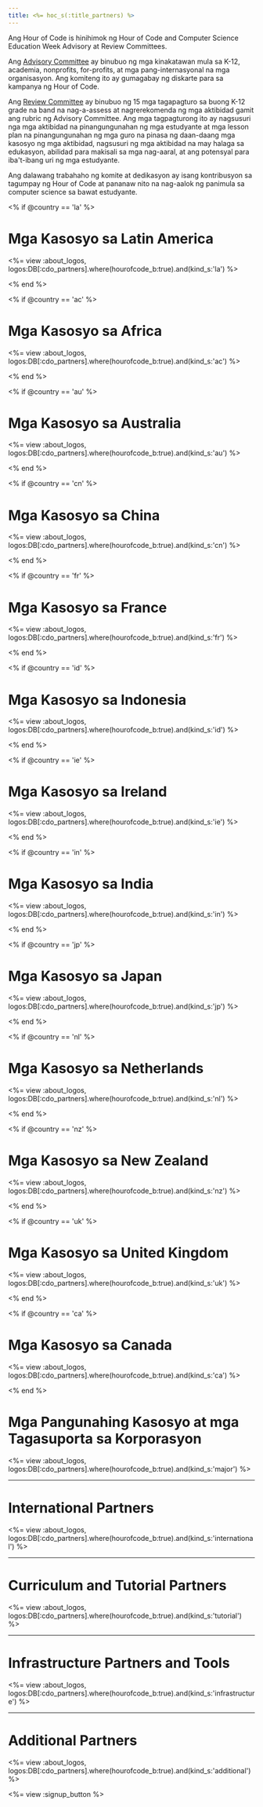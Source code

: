 ```yaml
---
title: <%= hoc_s(:title_partners) %>
---
```

Ang Hour of Code is hinihimok ng Hour of Code and Computer Science Education Week Advisory at Review Committees.

Ang [Advisory Committee](<%= resolve_url('/advisory-committee') %>) ay binubuo ng mga kinakatawan mula sa K-12, academia, nonprofits, for-profits, at mga pang-internasyonal na mga organisasyon. Ang komiteng ito ay gumagabay ng diskarte para sa kampanya ng Hour of Code.

Ang [Review Committee](<%= resolve_url('/review-committee') %>) ay binubuo ng 15 mga tagapagturo sa buong K-12 grade na band na nag-a-assess at nagrerekomenda ng mga aktibidad gamit ang rubric ng Advisory Committee. Ang mga tagpagturong ito ay nagsusuri nga mga aktibidad na pinangungunahan ng mga estudyante at mga lesson plan na pinangungunahan ng mga guro na pinasa ng daan-daang mga kasosyo ng mga aktibidad, nagsusuri ng mga aktibidad na may halaga sa edukasyon, abilidad para makisali sa mga nag-aaral, at ang potensyal para iba't-ibang uri ng mga estudyante.

Ang dalawang trabahaho ng komite at dedikasyon ay isang kontribusyon sa tagumpay ng Hour of Code at pananaw nito na nag-aalok ng panimula sa computer science sa bawat estudyante.

<% if @country == 'la' %>

# Mga Kasosyo sa Latin America

<%= view :about_logos, logos:DB[:cdo_partners].where(hourofcode_b:true).and(kind_s:'la') %>

<% end %>

<% if @country == 'ac' %>

# Mga Kasosyo sa Africa

<%= view :about_logos, logos:DB[:cdo_partners].where(hourofcode_b:true).and(kind_s:'ac') %>

<% end %>

<% if @country == 'au' %>

# Mga Kasosyo sa Australia

<%= view :about_logos, logos:DB[:cdo_partners].where(hourofcode_b:true).and(kind_s:'au') %>

<% end %>

<% if @country == 'cn' %>

# Mga Kasosyo sa China

<%= view :about_logos, logos:DB[:cdo_partners].where(hourofcode_b:true).and(kind_s:'cn') %>

<% end %>

<% if @country == 'fr' %>

# Mga Kasosyo sa France

<%= view :about_logos, logos:DB[:cdo_partners].where(hourofcode_b:true).and(kind_s:'fr') %>

<% end %>

<% if @country == 'id' %>

# Mga Kasosyo sa Indonesia

<%= view :about_logos, logos:DB[:cdo_partners].where(hourofcode_b:true).and(kind_s:'id') %>

<% end %>

<% if @country == 'ie' %>

# Mga Kasosyo sa Ireland

<%= view :about_logos, logos:DB[:cdo_partners].where(hourofcode_b:true).and(kind_s:'ie') %>

<% end %>

<% if @country == 'in' %>

# Mga Kasosyo sa India

<%= view :about_logos, logos:DB[:cdo_partners].where(hourofcode_b:true).and(kind_s:'in') %>

<% end %>

<% if @country == 'jp' %>

# Mga Kasosyo sa Japan

<%= view :about_logos, logos:DB[:cdo_partners].where(hourofcode_b:true).and(kind_s:'jp') %>

<% end %>

<% if @country == 'nl' %>

# Mga Kasosyo sa Netherlands

<%= view :about_logos, logos:DB[:cdo_partners].where(hourofcode_b:true).and(kind_s:'nl') %>

<% end %>

<% if @country == 'nz' %>

# Mga Kasosyo sa New Zealand

<%= view :about_logos, logos:DB[:cdo_partners].where(hourofcode_b:true).and(kind_s:'nz') %>

<% end %>

<% if @country == 'uk' %>

# Mga Kasosyo sa United Kingdom

<%= view :about_logos, logos:DB[:cdo_partners].where(hourofcode_b:true).and(kind_s:'uk') %>

<% end %>

<% if @country == 'ca' %>

# Mga Kasosyo sa Canada

<%= view :about_logos, logos:DB[:cdo_partners].where(hourofcode_b:true).and(kind_s:'ca') %>

<% end %>

# Mga Pangunahing Kasosyo at mga Tagasuporta sa Korporasyon

<%= view :about_logos, logos:DB[:cdo_partners].where(hourofcode_b:true).and(kind_s:'major') %>

---

# International Partners

<%= view :about_logos, logos:DB[:cdo_partners].where(hourofcode_b:true).and(kind_s:'international') %>

---

# Curriculum and Tutorial Partners

<%= view :about_logos, logos:DB[:cdo_partners].where(hourofcode_b:true).and(kind_s:'tutorial') %>

---

# Infrastructure Partners and Tools

<%= view :about_logos, logos:DB[:cdo_partners].where(hourofcode_b:true).and(kind_s:'infrastructure') %>

---

# Additional Partners

<%= view :about_logos, logos:DB[:cdo_partners].where(hourofcode_b:true).and(kind_s:'additional') %>

<%= view :signup_button %>